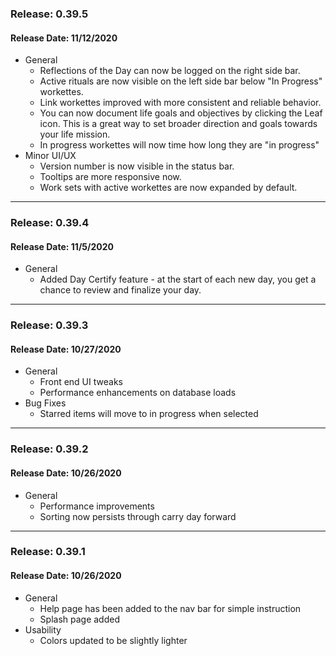 ### Release: 0.39.5
#### Release Date: 11/12/2020
* General
    * Reflections of the Day can now be logged on the right side bar.
    * Active rituals are now visible on the left side bar below "In Progress" workettes.
    * Link workettes improved with more consistent and reliable behavior.
    * You can now document life goals and objectives by clicking the Leaf icon. This is a great way to set broader direction and goals towards your life mission.
    * In progress workettes will now time how long they are "in progress"
* Minor UI/UX
    * Version number is now visible in the status bar.
    * Tooltips are more responsive now.
    * Work sets with active workettes are now expanded by default.

-----

### Release: 0.39.4
#### Release Date: 11/5/2020
* General
    * Added Day Certify feature - at the start of each new day, you get a chance to review and finalize your day.

-----

### Release: 0.39.3
#### Release Date: 10/27/2020
* General
    * Front end UI tweaks
    * Performance enhancements on database loads
* Bug Fixes
    * Starred items will move to in progress when selected

-----

### Release: 0.39.2
#### Release Date: 10/26/2020
* General
    * Performance improvements
    * Sorting now persists through carry day forward

-----

### Release: 0.39.1
#### Release Date: 10/26/2020
* General
    * Help page has been added to the nav bar for simple instruction
    * Splash page added
* Usability
    * Colors updated to be slightly lighter
